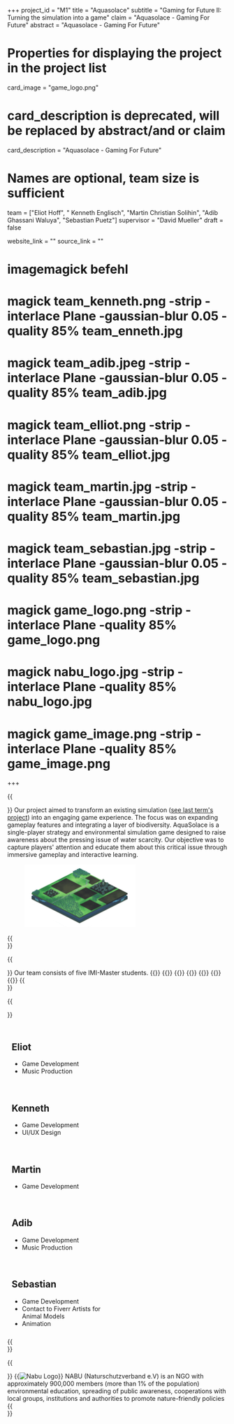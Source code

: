 +++
project_id = "M1"
title = "Aquasolace"
subtitle = "Gaming for Future II: Turning the simulation into a game"
claim = "Aquasolace - Gaming For Future"
abstract = "Aquasolace - Gaming For Future"

# Properties for displaying the project in the project list
card_image = "game_logo.png"
# card_description is deprecated, will be replaced by abstract/and or claim
card_description = "Aquasolace - Gaming For Future" 

# Names are optional, team size is sufficient
team = ["Eliot Hoff", " Kenneth Englisch", "Martin Christian Solihin", "Adib Ghassani Waluya", "Sebastian Puetz"]
supervisor = "David Mueller"
draft = false

website_link = ""
source_link = ""

# imagemagick befehl
# magick team_kenneth.png -strip -interlace Plane -gaussian-blur 0.05 -quality 85% team_enneth.jpg
# magick team_adib.jpeg -strip -interlace Plane -gaussian-blur 0.05 -quality 85% team_adib.jpg
# magick team_elliot.png -strip -interlace Plane -gaussian-blur 0.05 -quality 85% team_elliot.jpg
# magick team_martin.jpg -strip -interlace Plane -gaussian-blur 0.05 -quality 85% team_martin.jpg
# magick team_sebastian.jpg -strip -interlace Plane -gaussian-blur 0.05 -quality 85% team_sebastian.jpg

# magick game_logo.png -strip -interlace Plane -quality 85% game_logo.png
# magick nabu_logo.jpg -strip -interlace Plane -quality 85% nabu_logo.jpg
# magick game_image.png -strip -interlace Plane -quality 85% game_image.png
+++

{{<section title="The Goal">}}
Our project aimed to transform an existing simulation ([see last term's project](/ws23/master/m4-gamingforthefuture/)) into an engaging game experience. The focus was on expanding gameplay features and integrating a layer of biodiversity. AquaSolace is a single-player strategy and environmental simulation game designed to raise awareness about the pressing issue of water scarcity. Our objective was to capture players' attention and educate them about this critical issue through immersive gameplay and interactive learning.
<figure><img src="game_image.png" alt="Game Image" width="60%" height="60%"></figure>
{{</section>}}

{{<section title="The Team">}}
Our team consists of five IMI-Master students.
{{<gallery>}}
{{<team-member image="team_elliot.jpg" name="Eliot">}}
{{<team-member image="team_kenneth.jpg" name="Kenneth">}}
{{<team-member image="team_martin.jpg" name="Martin">}}
{{<team-member image="team_adib.jpg" name="Adib">}}
{{<team-member image="team_sebastian.jpg" name="Sebastian">}}
{{</gallery>}}
{{</section>}} 

{{<section title="The Responsibilities">}}
<div style="display: flex; flex-wrap: wrap;">

  <div style="flex: 1; min-width: 239px; max-width: 239px; margin: 10px;">
    <h2>Eliot</h2>
    <ul>
      <li>Game Development</li>
      <li>Music Production</li>
    </ul>
  </div>

  <div style="flex: 1; min-width: 239px; max-width: 239px; margin: 10px;">
    <h2>Kenneth</h2>
    <ul>
      <li>Game Development</li>
      <li>UI/UX Design</li>
    </ul>
  </div>

  <div style="flex: 1; min-width: 239px; max-width: 239px; margin: 10px;">
    <h2>Martin</h2>
    <ul>
      <li>Game Development</li>
    </ul>
  </div>

  <div style="flex: 1; min-width: 239px; max-width: 239px; margin: 10px;">
    <h2>Adib</h2>
    <ul>
      <li>Game Development</li>
      <li>Music Production</li>
    </ul>
  </div>

  <div style="flex: 1; min-width: 239px; max-width: 239px; margin: 10px;">
    <h2>Sebastian</h2>
    <ul>
      <li>Game Development</li>
      <li>Contact to Fiverr Artists for Animal Models</li>
      <li>Animation</li>
    </ul>
  </div>

</div>
{{</section>}} 

{{<section title="The Steakholder">}}
{{<image src="nabu_logo.jpg" alt="Nabu Logo">}}
NABU (Naturschutzverband e.V) is an NGO with approximately 900,000 members (more than 1% of the population)
environmental education, spreading of public awareness, cooperations with local groups,
institutions and authorities to promote nature-friendly policies
{{</section>}}
